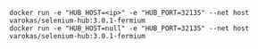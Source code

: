     docker run -e "HUB_HOST=<ip>" -e "HUB_PORT=32135" --net host varokas/selenium-hub:3.0.1-fermium
    docker run -e "HUB_HOST=null" -e "HUB_PORT=32135" --net host varokas/selenium-hub:3.0.1-fermium
